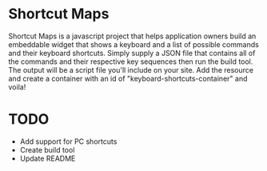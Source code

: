 Shortcut Maps
========

Shortcut Maps is a javascript project that helps application owners build an embeddable widget that shows a keyboard and a list of possible commands and their keyboard shortcuts.  Simply supply a JSON file that contains all of the commands and their respective key sequences then run the build tool.  The output will be a script file you'll include on your site.  Add the resource and create a container with an id of "keyboard-shortcuts-container" and voila!

TODO
==
* Add support for PC shortcuts
* Create build tool
* Update README
